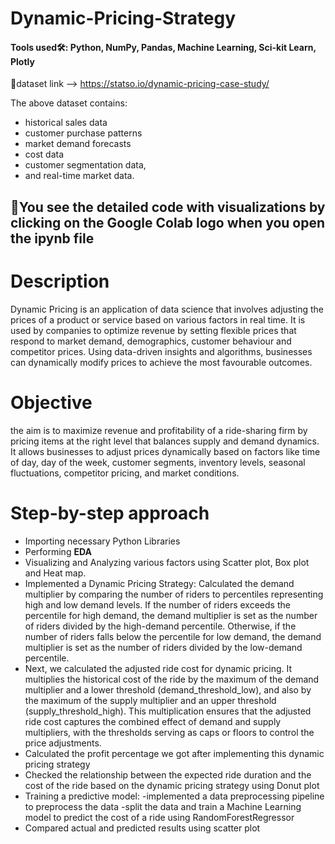 # Dynamic-Pricing-Strategy

#### Tools used🛠: Python, NumPy, Pandas, Machine Learning, Sci-kit Learn, Plotly
🔗dataset link --> https://statso.io/dynamic-pricing-case-study/

The above dataset contains:
- historical sales data
- customer purchase patterns
- market demand forecasts
- cost data
- customer segmentation data, 
- and real-time market data.

## 🚧You see the detailed code with visualizations by clicking on the Google Colab logo when you open the ipynb file

# Description
Dynamic Pricing is an application of data science that involves adjusting the prices of a product or service based on various factors in real time. It is used by companies to optimize revenue by setting flexible prices that respond to market demand, demographics, customer behaviour and competitor prices.
Using data-driven insights and algorithms, businesses can dynamically modify prices to achieve the most favourable outcomes.

# Objective
the aim is to maximize revenue and profitability of a ride-sharing firm by pricing items at the right level that balances supply and demand dynamics. It allows businesses to adjust prices dynamically based on factors like time of day, day of the week, customer segments, inventory levels, seasonal fluctuations, competitor pricing, and market conditions.

# Step-by-step approach
- Importing necessary Python Libraries
- Performing **EDA**
- Visualizing and Analyzing various factors using Scatter plot, Box plot and Heat map.
- Implemented a Dynamic Pricing Strategy:
  Calculated the demand multiplier by comparing the number of riders to percentiles representing high and low demand levels. If the number of riders exceeds the percentile for high demand, the demand multiplier is set as the number of riders divided by the high-demand percentile. Otherwise, if the number of riders falls below the percentile for low demand, the demand multiplier is set as the number of riders divided by the low-demand percentile.
- Next, we calculated the adjusted ride cost for dynamic pricing. It multiplies the historical cost of the ride by the maximum of the demand multiplier and a lower threshold (demand_threshold_low), and also by the maximum of the supply multiplier and an upper threshold (supply_threshold_high). This multiplication ensures that the adjusted ride cost captures the combined effect of demand and supply multipliers, with the thresholds serving as caps or floors to control the price adjustments.
- Calculated the profit percentage we got after implementing this dynamic pricing strategy
- Checked the relationship between the expected ride duration and the cost of the ride based on the dynamic pricing strategy using Donut plot
- Training a predictive model:
  -implemented a data preprocessing pipeline to preprocess the data
  -split the data and train a Machine Learning model to predict the cost of a ride using RandomForestRegressor
- Compared actual and predicted results using scatter plot  
  
  

